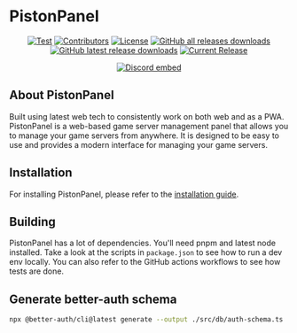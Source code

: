# PistonPanel

<!--suppress HtmlDeprecatedAttribute -->
<p align="center">
<a href="https://github.com/AlexProgrammerDE/PistonPanel/actions/workflows/build.yml"><img src="https://github.com/AlexProgrammerDE/PistonPanel/actions/workflows/build.yml/badge.svg?branch=main" alt="Test"></a>
<a href="https://github.com/AlexProgrammerDE/PistonPanel/graphs/contributors"><img src="https://img.shields.io/github/contributors/AlexProgrammerDE/PistonPanel.svg" alt="Contributors"></a>
<a href="https://github.com/AlexProgrammerDE/PistonPanel/blob/main/LICENSE"><img src="https://img.shields.io/github/license/AlexProgrammerDE/PistonPanel.svg" alt="License"></a>
<a href="https://github.com/AlexProgrammerDE/PistonPanel/releases/latest"><img alt="GitHub all releases downloads" src="https://img.shields.io/github/downloads/AlexProgrammerDE/PistonPanel/total"></a>
<a href="https://github.com/AlexProgrammerDE/PistonPanel/releases/latest"><img alt="GitHub latest release downloads" src="https://img.shields.io/github/downloads/AlexProgrammerDE/PistonPanel/latest/total"></a>
<a href="https://github.com/AlexProgrammerDE/PistonPanel/releases/latest"><img src="https://img.shields.io/github/release/AlexProgrammerDE/PistonPanel.svg" alt="Current Release"></a>
</p>
<p align="center"><a href="https://discord.gg/vHgRd6YZmH"><img src="https://discordapp.com/api/guilds/739784741124833301/embed.png" alt="Discord embed"></a></p>

## About PistonPanel

Built using latest web tech to consistently work on both web and as a PWA.
PistonPanel is a web-based game server management panel that allows you to manage your game servers from anywhere.
It is designed to be easy to use and provides a modern interface for managing your game servers.

## Installation

For installing PistonPanel, please refer to the [installation guide](https://pistonpanel.com/docs/installation).

## Building

PistonPanel has a lot of dependencies. You'll need pnpm and latest node installed.
Take a look at the scripts in `package.json` to see how to run a dev env locally.
You can also refer to the GitHub actions workflows to see how tests are done.

## Generate better-auth schema

```bash
npx @better-auth/cli@latest generate --output ./src/db/auth-schema.ts
```
